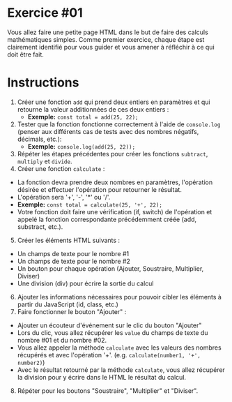 # Exercice #01

Vous allez faire une petite page HTML dans le but de faire des calculs mathématiques simples. Comme premier exercice, chaque étape est clairement identifié pour vous guider et vous amener à réfléchir à ce qui doit être fait.

# Instructions

1. Créer une fonction `add` qui prend deux entiers en paramètres et qui retourne la valeur additionnées de ces deux entiers :
    * __Exemple:__ `const total = add(25, 22);`
2. Tester que la fonction fonctionne correctement à l'aide de `console.log` (penser aux différents cas de tests avec des nombres négatifs, décimals, etc.):
      * __Exemple:__ `console.log(add(25, 22));`
3. Répéter les étapes précédentes pour créer les fonctions `subtract`, `multiply` et `divide`.
4. Créer une fonction `calculate` : 
  * La fonction devra prendre deux nombres en paramètres, l'opération désirée et effectuer l'opération pour retourner le résultat.
  * L'opération sera '+', '-', '*' ou '/'. 
  * __Exemple:__ `const total = calculate(25, '+', 22);`
  * Votre fonction doit faire une vérification (if, switch) de l'opération et appelé la fonction correspondante précédemment créée (add, substract, etc.).
5. Créer les éléments HTML suivants : 
  * Un champs de texte pour le nombre #1
  * Un champs de texte pour le nombre #2
  * Un bouton pour chaque opération (Ajouter, Soustraire, Multiplier, Diviser)
  * Une division (div) pour écrire la sortie du calcul
6. Ajouter les informations nécessaires pour pouvoir cibler les éléments à partir du JavaScript (id, class, etc.)
7. Faire fonctionner le bouton "Ajouter" :
  * Ajouter un écouteur d'événement sur le clic du bouton "Ajouter"
  * Lors du clic, vous allez récupérer les `value` du champs de texte du nombre #01 et du nombre #02.
  * Vous allez appeler la méthode `calculate` avec les valeurs des nombres récupérés et avec l'opération '+'. (e.g. `calculate(number1, '+', number2)`)
  * Avec le résultat retourné par la méthode `calculate`, vous allez récupérer la division pour y écrire dans le HTML le résultat du calcul.
8. Répéter pour les boutons "Soustraire", "Multiplier" et "Diviser".
